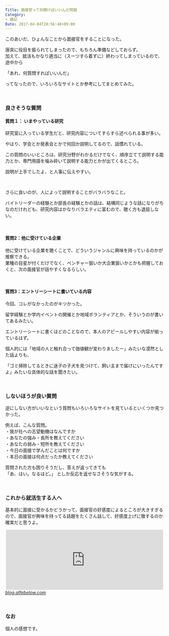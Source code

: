 ```yaml
---
Title: 面接官って何聞けばいいんだ問題
Category:
- 雑記
Date: 2017-04-04T20:56:48+09:00
---
```


<p>このあいだ、ひょんなことから面接官をすることになった。</p>
<p>唐突に役目を振られてしまったので、もちろん準備などしておらず。<br />加えて、就活もかなり適当に（スーツすら着ずに）終わってしまっているので、途中から</p>
<p>「あれ、何質問すればいいんだ」</p>
<p>ってなったので、いろいろなサイトとか参考にしてまとめてみた。</p>
<p> </p>

### 良さそうな質問

<h4>質問１： いまやっている研究</h4>
<p>研究室に入っている学生だと、研究内容についてすらすら述べられる事が多い。</p>
<p>やはり、学会とか発表会とかで何回か説明してるので、話慣れている。</p>
<p>この質問のいいところは、研究分野がわかるだけでなく、順序立てて説明する能力とか、専門用語を噛み砕いて説明する能力とかが出てくるところ。</p>
<p>説明が上手でしたよ、と人事に伝えやすい。</p>
<p> </p>
<p>さらに良いのが、人によって説明することがバラバラなこと。</p>
<p>バイトリーダーの経験とか部長の経験とかの話は、結構同じような話になりがちなのだけれども、研究内容はかなりバラエティに富むので、聴く方も退屈しない。</p>
<p> </p>
<h4>質問2：他に受けている企業</h4>
<p>他に受けている企業を聴くことで、どういうジャンルに興味を持っているのかが推察できる。<br />業種の目星が付くだけでなく、ベンチャー狙いか大企業狙いかとかも把握しておくと、次の面接官が話やすくなるらしい。</p>
<p> </p>
<h4>質問3：エントリーシートに書いている内容</h4>
<p>今回、コレがなかったのがキツかった。</p>
<p>留学経験とか学内イベントの開催とか地域ボランティアとか、そういうのが書いてあるみたい。</p>
<p>エントリーシートに書くほどのことなので、本人のアピールしやすい内容が揃っているはず。</p>
<p>個人的には「地域の人と触れ合って価値観が変わりましたー」みたいな漠然とした話よりも、</p>
<p>「ゴミ掃除してるときに迷子の子犬を見つけて、飼い主まで届けにいったんですよ」みたいな具体的な話を聞きたい。</p>
<p> </p>

### しないほうが良い質問

<p>逆にしない方がいいなという質問もいろいろなサイトを見ているといくつか見つかった。</p>
<p>例えば、こんな質問。<br />・我が社への志望動機はなんですか<br />・あなたの強み・長所を教えてください<br />・あなたの弱み・短所を教えてください<br />・今日の面接で学んだことは何ですか<br />・本日の面接は何点だったか教えてください</p>
<p>質問された方も困りそうだし、答えが返ってきても<br />「あ、はい。なるほど。」 としか反応を返せなさそうな気がする。</p>
<p> </p>

### これから就活生する人へ

<p>基本的に面接に受かるかどうかって、面接官の好感度によるところが大きすぎるので、面接官が興味を持ってる話題をたくさん話して、好感度上げに徹するのか確実だと思うよ。 </p>
<p><iframe class="embed-card embed-blogcard" style="display: block; width: 100%; height: 190px; max-width: 500px; margin: auto;" title="銀座No1ホステスのテクニックを参考に就活した - FUN YOU BLOG" src="http://blog.alfebelow.com/embed/2015/05/01/%E9%8A%80%E5%BA%A7No1%E3%83%9B%E3%82%B9%E3%83%86%E3%82%B9%E3%81%AE%E3%83%86%E3%82%AF%E3%83%8B%E3%83%83%E3%82%AF%E3%82%92%E5%8F%82%E8%80%83%E3%81%AB%E5%B0%B1%E6%B4%BB%E3%81%97%E3%81%9F" frameborder="0" scrolling="no"></iframe><cite class="hatena-citation"><a href="http://blog.alfebelow.com/entry/2015/05/01/%E9%8A%80%E5%BA%A7No1%E3%83%9B%E3%82%B9%E3%83%86%E3%82%B9%E3%81%AE%E3%83%86%E3%82%AF%E3%83%8B%E3%83%83%E3%82%AF%E3%82%92%E5%8F%82%E8%80%83%E3%81%AB%E5%B0%B1%E6%B4%BB%E3%81%97%E3%81%9F">blog.alfebelow.com</a></cite></p>
<p> </p>

### なお

<p>個人の感想です。</p>
